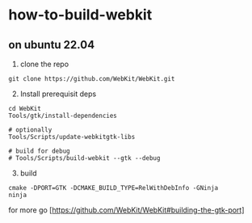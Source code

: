 # how-to-build-webkit


## on ubuntu 22.04
1. clone the repo 
```console
git clone https://github.com/WebKit/WebKit.git
```
2. Install prerequisit deps
```shell
cd WebKit
Tools/gtk/install-dependencies

# optionally
Tools/Scripts/update-webkitgtk-libs

# build for debug
# Tools/Scripts/build-webkit --gtk --debug
```
3. build
```console
cmake -DPORT=GTK -DCMAKE_BUILD_TYPE=RelWithDebInfo -GNinja
ninja
```
for more go [https://github.com/WebKit/WebKit#building-the-gtk-port]
